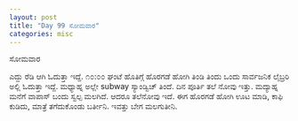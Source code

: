 ```yaml
---
layout: post
title: "Day 99 ಸೋಮವಾರ"
categories: misc
---
```

ಸೋಮವಾರ

ಎದ್ದು ರೆಡಿ ಆಗಿ ಓದುತ್ತಾ ಇದ್ದೆ. ೧೦:೦೦ ಘಂಟೆ ಹೊತಿಗ್ಗೆ ಹೊರಗಡೆ ಹೋಗಿ ತಿಂಡಿ ತಿಂದು ಒಂದು ಸಾರ್ವಜನಿಕ ಲೈಬ್ರರಿ ಅಲ್ಲಿ ಓದುತ್ತಾ ಇದ್ದೆ. ಮಧ್ಯಾಹ್ನ ಅಲ್ಲೇ subway ಸ್ಯಾಂಡ್ವಿಚ್ ತಿಂದೆ.
ದಿನ ಪೂರ್ತಿ ತಲೆ ನೋವು ಇತ್ತು. ಮದ್ಯಾಹ್ನ ಮನೆಗೆ ವಾಪಾಸ್ ಬಂದು ಸ್ವಲ್ಪ ಮಲಗಿದೆ. ಆದರೂ ತಲೆನೋವು ಇದೆ. ಈಗ ಹೊರಗಡೆ ಹೋಗಿ ಊಟ ಮಾಡಿ, ಕಾಫಿ ಕುಡಿದು, ಮಾತ್ರೆ ತಗೆದುಕೊಂಡು ಬರ್ತೀನಿ. ಇವತ್ತು ಬೇಗ ಮಲಗುತೀನಿ.
